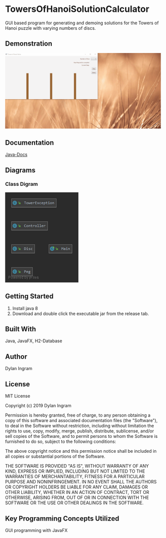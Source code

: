 # TowersOfHanoiSolutionCalculator
GUI based program for generating and demoing solutions for the Towers of Hanoi puzzle with varying numbers of discs.

## Demonstration
![](images/demo.gif)
## Documentation
[Java-Docs](https://dingram91.github.io/TowersOfHanoiSolutionCalculator/)
## Diagrams
### Class Digram
![](images/TowersOfHanoiSolverClassDiagram.png)

## Getting Started
1. Install java 8  
2. Download and double click the executable jar from the release tab.  
## Built With
Java, JavaFX, H2-Database

## Author
Dylan Ingram
## License
MIT License

Copyright (c) 2019 Dylan Ingram

Permission is hereby granted, free of charge, to any person obtaining a copy of this software and associated documentation files (the "Software"), to deal in the Software without restriction, including without limitation the rights to use, copy, modify, merge, publish, distribute, sublicense, and/or sell copies of the Software, and to permit persons to whom the Software is furnished to do so, subject to the following conditions:

The above copyright notice and this permission notice shall be included in all copies or substantial portions of the Software.

THE SOFTWARE IS PROVIDED "AS IS", WITHOUT WARRANTY OF ANY KIND, EXPRESS OR IMPLIED, INCLUDING BUT NOT LIMITED TO THE WARRANTIES OF MERCHANTABILITY, FITNESS FOR A PARTICULAR PURPOSE AND NONINFRINGEMENT. IN NO EVENT SHALL THE AUTHORS OR COPYRIGHT HOLDERS BE LIABLE FOR ANY CLAIM, DAMAGES OR OTHER LIABILITY, WHETHER IN AN ACTION OF CONTRACT, TORT OR OTHERWISE, ARISING FROM, OUT OF OR IN CONNECTION WITH THE SOFTWARE OR THE USE OR OTHER DEALINGS IN THE SOFTWARE.


## Key Programming Concepts Utilized
GUI programming with JavaFX
